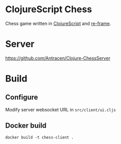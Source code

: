 # ClojureScript Chess
Chess game written in [ClojureScript](https://clojurescript.org/) and [re-frame](https://github.com/day8/re-frame).

# Server
https://github.com/Antracen/Clojure-ChessServer

# Build

## Configure
Modify server websocket URL in `src/client/ui.cljs`

## Docker build
`docker build -t chess-client .`